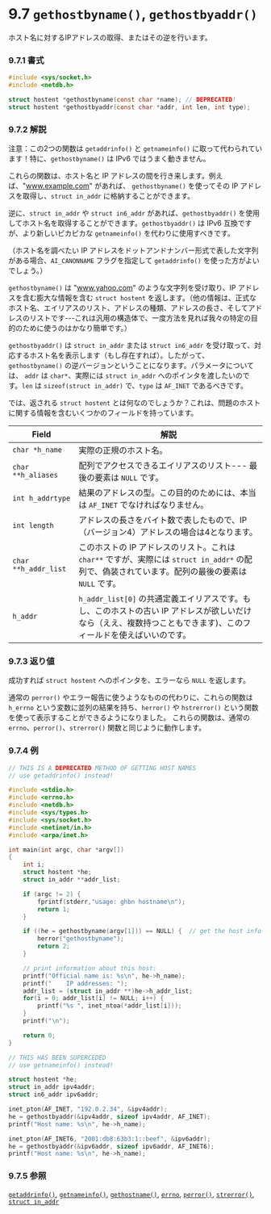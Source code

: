 # 9.7 `gethostbyname()`, `gethostbyaddr()`

ホスト名に対するIPアドレスの取得、またはその逆を行います。


### 9.7.1 書式

```c
#include <sys/socket.h>
#include <netdb.h>

struct hostent *gethostbyname(const char *name); // DEPRECATED!
struct hostent *gethostbyaddr(const char *addr, int len, int type);
```

### 9.7.2 解説

注意：この2つの関数は `getaddrinfo()` と `getnameinfo()` に取って代わられています！特に、`gethostbyname()` は IPv6 ではうまく動きません。

これらの関数は、ホスト名と IP アドレスの間を行き来します。例えば、"www.example.com" があれば、 `gethostbyname()` を使ってその IP アドレスを取得し、`struct in_addr` に格納することができます。

逆に、`struct in_addr` や `struct in6_addr` があれば、`gethostbyaddr()` を使用してホスト名を取得することができます。`gethostbyaddr()` は IPv6 互換ですが、より新しいピカピカな `getnameinfo()` を代わりに使用すべきです。

（ホスト名を調べたい IP アドレスをドットアンドナンバー形式で表した文字列がある場合、`AI_CANONNAME` フラグを指定して `getaddrinfo()` を使った方がよいでしょう。）

`gethostbyname()` は "www.yahoo.com" のような文字列を受け取り、IP アドレスを含む膨大な情報を含む `struct hostent` を返します。（他の情報は、正式なホスト名、エイリアスのリスト、アドレスの種類、アドレスの長さ、そしてアドレスのリストです---これは汎用の構造体で、一度方法を見れば我々の特定の目的のために使うのはかなり簡単です。）

`gethostbyaddr()` は `struct in_addr` または `struct in6_addr` を受け取って、対応するホスト名を表示します（もし存在すれば）。したがって、`gethostbyname()` の逆バージョンということになります。パラメータについては、 `addr` は `char*`、実際には `struct in_addr` へのポインタを渡したいのです。`len` は `sizeof(struct in_addr)` で、`type` は `AF_INET` であるべきです。

では、返される `struct hostent` とは何なのでしょうか？これは、問題のホストに関する情報を含むいくつかのフィールドを持っています。

| Field                | 解説                                              |
|----------------------|---------------------------------------------------|
| `char *h_name`       | 実際の正規のホスト名。                            |
| `char **h_aliases`   | 配列でアクセスできるエイリアスのリスト--- 最後の要素は `NULL` です。|
| `int h_addrtype`     | 結果のアドレスの型。この目的のためには、本当は `AF_INET` でなければなりません。|
| `int length`         | アドレスの長さをバイト数で表したもので、IP（バージョン4）アドレスの場合は4となります。|
| `char **h_addr_list` | このホストの IP アドレスのリスト。これは `char**` ですが、実際には `struct in_addr*` の配列で、偽装されています。配列の最後の要素は `NULL` です。|
| `h_addr`             | `h_addr_list[0]` の共通定義エイリアスです。もし、このホストの古い IP アドレスが欲しいだけなら（ええ、複数持つこともできます)、このフィールドを使えばいいのです。|

### 9.7.3 返り値

成功すれば `struct hostent` へのポインタを、エラーなら `NULL` を返します。

通常の `perror()` やエラー報告に使うようなものの代わりに、これらの関数は `h_errno` という変数に並列の結果を持ち、`herror()` や `hstrerror()` という関数を使って表示することができるようになりました。 これらの関数は、通常の `errno`、`perror()`、`strerror()` 関数と同じように動作します。

### 9.7.4 例

```c
// THIS IS A DEPRECATED METHOD OF GETTING HOST NAMES
// use getaddrinfo() instead!

#include <stdio.h>
#include <errno.h>
#include <netdb.h>
#include <sys/types.h>
#include <sys/socket.h>
#include <netinet/in.h>
#include <arpa/inet.h>

int main(int argc, char *argv[])
{
    int i;
    struct hostent *he;
    struct in_addr **addr_list;

    if (argc != 2) {
        fprintf(stderr,"usage: ghbn hostname\n");
        return 1;
    }

    if ((he = gethostbyname(argv[1])) == NULL) {  // get the host info
        herror("gethostbyname");
        return 2;
    }

    // print information about this host:
    printf("Official name is: %s\n", he->h_name);
    printf("    IP addresses: ");
    addr_list = (struct in_addr **)he->h_addr_list;
    for(i = 0; addr_list[i] != NULL; i++) {
        printf("%s ", inet_ntoa(*addr_list[i]));
    }
    printf("\n");

    return 0;
}
```

```c
// THIS HAS BEEN SUPERCEDED
// use getnameinfo() instead!

struct hostent *he;
struct in_addr ipv4addr;
struct in6_addr ipv6addr;

inet_pton(AF_INET, "192.0.2.34", &ipv4addr);
he = gethostbyaddr(&ipv4addr, sizeof ipv4addr, AF_INET);
printf("Host name: %s\n", he->h_name);

inet_pton(AF_INET6, "2001:db8:63b3:1::beef", &ipv6addr);
he = gethostbyaddr(&ipv6addr, sizeof ipv6addr, AF_INET6);
printf("Host name: %s\n", he->h_name);
```

### 9.7.5 参照

[`getaddrinfo()`](./getaddrinfo-freeaddrinfo-gai_strerror.md),
[`getnameinfo()`](./getnameinfo.md),
[`gethostname()`](./gethostname.md),
[`errno`](./errno.md),
[`perror()`](./perror-strerror.md),
[`strerror()`](./perror-strerror.md),
[`struct in_addr`](./struct-sockaddr-and-pals.md)
